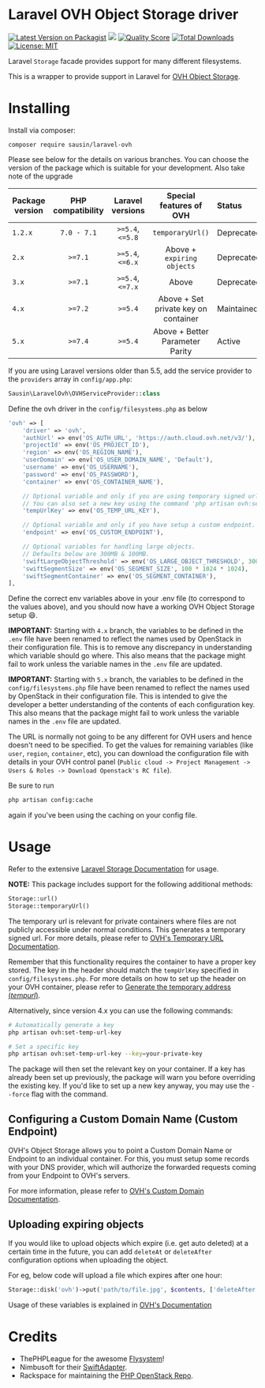 # Laravel OVH Object Storage driver


[![Latest Version on Packagist](https://img.shields.io/packagist/v/sausin/laravel-ovh.svg?style=flat-square)](https://packagist.org/packages/sausin/laravel-ovh)
[![](https://github.com/sausin/laravel-ovh/workflows/CI%20laravel-ovh/badge.svg?branch=master)](https://github.com/sausin/laravel-ovh/actions?query=workflow%3A%22CI+laravel-ovh%22)
[![Quality Score](https://img.shields.io/scrutinizer/g/sausin/laravel-ovh.svg?style=flat-square)](https://scrutinizer-ci.com/g/sausin/laravel-ovh)
[![Total Downloads](https://img.shields.io/packagist/dt/sausin/laravel-ovh.svg?style=flat-square)](https://packagist.org/packages/sausin/laravel-ovh)
[![License: MIT](https://img.shields.io/badge/License-MIT-yellow.svg?style=flat-square)](https://opensource.org/licenses/MIT)


Laravel `Storage` facade provides support for many different filesystems.

This is a wrapper to provide support in Laravel for [OVH Object Storage](https://www.ovh.ie/public-cloud/storage/object-storage/).

# Installing

Install via composer:
```
composer require sausin/laravel-ovh
```

Please see below for the details on various branches. You can choose the version of the package which is suitable for your development. Also take note of the upgrade

| Package version   | PHP compatibility | Laravel versions  | Special features of OVH               | Status        |
| ----------------- | :---------------: | :---------------: | :-----------------------------------: | :------------ |
| `1.2.x`           | `7.0 - 7.1`       | `>=5.4`, `<=5.8`  | `temporaryUrl()`                      | Deprecated    |
| `2.x`             | `>=7.1`           | `>=5.4`, `<=6.x`  | Above + `expiring objects`            | Deprecated    |
| `3.x`             | `>=7.1`           | `>=5.4`, `<=7.x`  | Above                                 | Deprecated    |
| `4.x`             | `>=7.2`           | `>=5.4`           | Above + Set private key on container  | Maintained    |
| `5.x`             | `>=7.4`           | `>=5.4`           | Above + Better Parameter Parity       | Active        |

If you are using Laravel versions older than 5.5, add the service provider to the `providers` array in `config/app.php`:
```php
Sausin\LaravelOvh\OVHServiceProvider::class
```

Define the ovh driver in the `config/filesystems.php`
as below
```php
'ovh' => [
    'driver' => 'ovh',
    'authUrl' => env('OS_AUTH_URL', 'https://auth.cloud.ovh.net/v3/'),
    'projectId' => env('OS_PROJECT_ID'),
    'region' => env('OS_REGION_NAME'),
    'userDomain' => env('OS_USER_DOMAIN_NAME', 'Default'),
    'username' => env('OS_USERNAME'),
    'password' => env('OS_PASSWORD'),
    'container' => env('OS_CONTAINER_NAME'),

    // Optional variable and only if you are using temporary signed urls.
    // You can also set a new key using the command 'php artisan ovh:set-temp-url-key'.
    'tempUrlKey' => env('OS_TEMP_URL_KEY'),

    // Optional variable and only if you have setup a custom endpoint.
    'endpoint' => env('OS_CUSTOM_ENDPOINT'),

    // Optional variables for handling large objects.
    // Defaults below are 300MB & 100MB.
    'swiftLargeObjectThreshold' => env('OS_LARGE_OBJECT_THRESHOLD', 300 * 1024 * 1024),
    'swiftSegmentSize' => env('OS_SEGMENT_SIZE', 100 * 1024 * 1024),
    'swiftSegmentContainer' => env('OS_SEGMENT_CONTAINER'),
],
```
Define the correct env variables above in your .env file (to correspond to the values above),
and you should now have a working OVH Object Storage setup :smile:.

**IMPORTANT:** Starting with `4.x` branch, the variables to be defined in the `.env` file
have been renamed to reflect the names used by OpenStack in their configuration file. This is to
remove any discrepancy in understanding which variable should go where. This also means that
the package might fail to work unless the variable names in the `.env` file are updated.

**IMPORTANT:** Starting with `5.x` branch, the variables to be defined in the `config/filesystems.php`
file have been renamed to reflect the names used by OpenStack in their configuration file. This
is intended to give the developer a better understanding of the contents of each configuration
key. This also means that the package might fail to work unless the variable names in the `.env`
file are updated.

The URL is normally not going to be any different for OVH users and hence doesn't need to
be specified. To get the values for remaining variables (like `user`, `region`, `container`,
etc), you can download the configuration file with details in your OVH control panel
(`Public cloud -> Project Management -> Users & Roles -> Download Openstack's RC file`). 

Be sure to run
```sh
php artisan config:cache
```
again if you've been using the caching on your config file.


# Usage

Refer to the extensive [Laravel Storage Documentation](https://laravel.com/docs/7.x/filesystem) for usage.

**NOTE:** This package includes support for the following additional methods:
```php
Storage::url()
Storage::temporaryUrl()
```

The temporary url is relevant for private containers where files are not publicly accessible
under normal conditions. This generates a temporary signed url. For more details, please refer
to [OVH's Temporary URL Documentation](https://docs.ovh.com/gb/en/public-cloud/share_an_object_via_a_temporary_url/).

Remember that this functionality requires the container to have a proper key stored.
The key in the header should match the `tempUrlKey` specified in `config/filesystems.php`.
For more details on how to set up the header on your OVH container, please refer to
[Generate the temporary address (_tempurl_)](https://docs.ovh.com/gb/en/public-cloud/share_an_object_via_a_temporary_url/#generate-the-temporary-address-tempurl).

Alternatively, since version 4.x you can use the following commands:
```sh
# Automatically generate a key
php artisan ovh:set-temp-url-key

# Set a specific key
php artisan ovh:set-temp-url-key --key=your-private-key
```
The package will then set the relevant key on your container. If a key has already been
set up previously, the package will warn you before overriding the existing key.
If you'd like to set up a new key anyway, you may use the `--force` flag with the command. 

## Configuring a Custom Domain Name (Custom Endpoint)

OVH's Object Storage allows you to point a Custom Domain Name or Endpoint to an individual
container. For this, you must setup some records with your DNS provider, which will authorize
the forwarded requests coming from your Endpoint to OVH's servers.

For more information, please refer to [OVH's Custom Domain Documentation](https://docs.ovh.com/gb/en/storage/pcs/link-domain/).

## Uploading expiring objects

If you would like to upload objects which expire (i.e. get auto deleted) at a certain time
in the future, you can add `deleteAt` or `deleteAfter` configuration options when uploading
the object.

For eg, below code will upload a file which expires after one hour:
```php
Storage::disk('ovh')->put('path/to/file.jpg', $contents, ['deleteAfter' => 60*60])
```

Usage of these variables is explained in [OVH's Documentation](https://docs.ovh.com/gb/en/storage/configure_automatic_object_deletion/)

# Credits
- ThePHPLeague for the awesome [Flysystem](https://github.com/thephpleague/flysystem)!
- Nimbusoft for their [SwiftAdapter](https://github.com/nimbusoftltd/flysystem-openstack-swift).
- Rackspace for maintaining the [PHP OpenStack Repo](https://github.com/php-opencloud/openstack).
